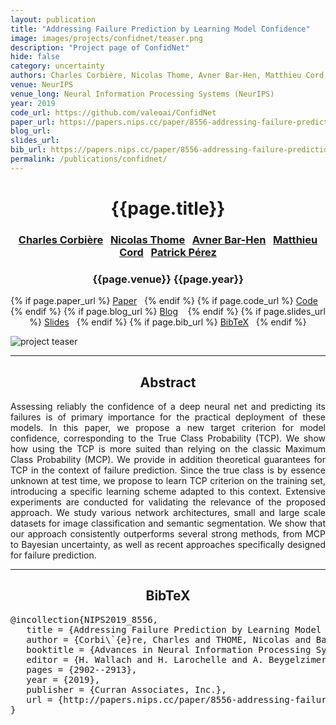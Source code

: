 ```yaml
---
layout: publication
title: "Addressing Failure Prediction by Learning Model Confidence" 
image: images/projects/confidnet/teaser.png
description: "Project page of ConfidNet"
hide: false
category: uncertainty
authors: Charles Corbière, Nicolas Thome, Avner Bar-Hen, Matthieu Cord, and Patrick Pérez
venue: NeurIPS
venue_long: Neural Information Processing Systems (NeurIPS)
year: 2019
code_url: https://github.com/valeoai/ConfidNet
paper_url: https://papers.nips.cc/paper/8556-addressing-failure-prediction-by-learning-model-confidence
blog_url:
slides_url:
bib_url: https://papers.nips.cc/paper/8556-addressing-failure-prediction-by-learning-model-confidence/bibtex
permalink: /publications/confidnet/
---
```


<h1 align="center"> {{page.title}} </h1>
<!-- Simple call of authors -->
<!-- <h3 align="center"> {{page.authors}} </h3> -->
<!-- Alternatively you can add links to author pages -->
<h3 align="center"> <a href="https://chcorbi.github.io/">Charles Corbière</a>&nbsp;&nbsp; <a href="https://http://cedric.cnam.fr/~thomen/">Nicolas Thome</a>&nbsp;&nbsp; <a href="https://ab-h.github.io/">Avner Bar-Hen</a>&nbsp;&nbsp; <a href="http://webia.lip6.fr/~cord/">Matthieu Cord</a>&nbsp;&nbsp; <a href="https://ptrckprz.github.io/">Patrick Pérez</a> </h3>


<h3 align="center"> {{page.venue}} {{page.year}} </h3>

<div align="center">
  <p>
    {% if page.paper_url %}
    <a href="{{ page.paper_url }}"><i class="far fa-file-pdf"></i> Paper</a>&nbsp;&nbsp;
    {% endif %}
    {% if page.code_url %}
    <a href="{{ page.code_url }}"><i class="fab fa-github"></i> Code</a> &nbsp;&nbsp;
    {% endif %}
    {% if page.blog_url %}
    <a href="{{ page.blog_url }}"><i class="fab fa-blogger"></i> Blog</a> &nbsp;&nbsp;
    {% endif %}
    {% if page.slides_url %}
    <a href="{{ page.slides_url }}"><i class="far fa-file-pdf"></i> Slides</a>&nbsp;&nbsp;
    {% endif %}
    {% if page.bib_url %}
    <a href="{{ page.bib_url}}"><i class="far fa-file-alt"></i> BibTeX</a>&nbsp;&nbsp;
    {% endif %}
  </p>
</div>

<div class="publication-teaser">
    <img src="../../{{ page.image }}" alt="project teaser"/>
</div>


<hr>

<h2  align="center"> Abstract</h2>

<p align="justify">Assessing reliably the confidence of a deep neural net and predicting its failures is of primary importance for the practical deployment of these models. In this paper, we propose a new target criterion for model confidence, corresponding to the True Class Probability (TCP). We show how using the TCP is more suited than relying on the classic Maximum Class Probability (MCP). We provide in addition theoretical guarantees for TCP in the context of failure prediction. Since the true class is by essence unknown at test time, we propose to learn TCP criterion on the training set, introducing a specific learning scheme adapted to this context. Extensive experiments are conducted for validating the relevance of the proposed approach. We study various network architectures, small and large scale datasets for image classification and semantic segmentation. We show that our approach consistently outperforms several strong methods, from MCP to Bayesian uncertainty, as well as recent approaches specifically designed for failure prediction.</p>

<hr>

<h2  align="center">BibTeX</h2>
<left>
  <pre class="bibtex-box">
@incollection{NIPS2019_8556,
   title = {Addressing Failure Prediction by Learning Model Confidence},
   author = {Corbi\`{e}re, Charles and THOME, Nicolas and Bar-Hen, Avner and Cord, Matthieu and P\'{e}rez, Patrick},
   booktitle = {Advances in Neural Information Processing Systems 32},
   editor = {H. Wallach and H. Larochelle and A. Beygelzimer and F. d\textquotesingle Alch\'{e}-Buc and E. Fox and R. Garnett},
   pages = {2902--2913},
   year = {2019},
   publisher = {Curran Associates, Inc.},
   url = {http://papers.nips.cc/paper/8556-addressing-failure-prediction-by-learning-model-confidence.pdf}
}</pre>
</left>

<br>
